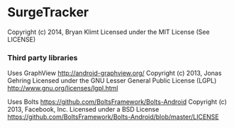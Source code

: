 SurgeTracker
============

Copyright (c) 2014, Bryan Klimt
Licensed under the MIT License (See LICENSE)

### Third party libraries

Uses GraphView
http://android-graphview.org/
Copyright (c) 2013, Jonas Gehring
Licensed under the GNU Lesser General Public License (LGPL)
http://www.gnu.org/licenses/lgpl.html

Uses Bolts
https://github.com/BoltsFramework/Bolts-Android
Copyright (c) 2013, Facebook, Inc.
Licensed under a BSD License
https://github.com/BoltsFramework/Bolts-Android/blob/master/LICENSE
